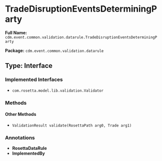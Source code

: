 # TradeDisruptionEventsDeterminingParty

**Full Name:** `cdm.event.common.validation.datarule.TradeDisruptionEventsDeterminingParty`

**Package:** `cdm.event.common.validation.datarule`

## Type: Interface

### Implemented Interfaces

- `com.rosetta.model.lib.validation.Validator`

### Methods

#### Other Methods

- `ValidationResult validate(RosettaPath arg0, Trade arg1)`

### Annotations

- **RosettaDataRule**
- **ImplementedBy**

